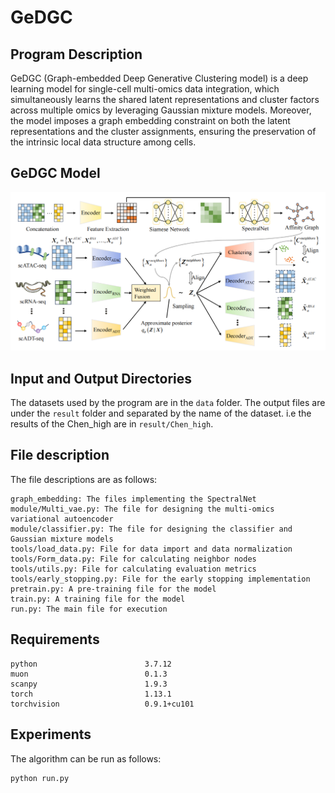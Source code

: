 # GeDGC

## Program Description

GeDGC (Graph-embedded Deep Generative Clustering model) is a deep learning model for single-cell multi-omics data integration, which simultaneously learns the shared latent representations and cluster factors across multiple omics by leveraging Gaussian mixture models.
Moreover, the model imposes a graph embedding constraint on both the latent representations and the cluster assignments, ensuring the preservation of the intrinsic local data structure among cells.

## GeDGC Model

<img src="figures/model.png" alt="model" width="800" >

## Input and Output Directories

The datasets used by the program are in the ```data``` folder. The output files are under the ```result``` folder and separated by the name of the dataset. i.e the results of the Chen_high are in ```result/Chen_high```.

## File description

The file descriptions are as follows:

```
graph_embedding: The files implementing the SpectralNet
module/Multi_vae.py: The file for designing the multi-omics variational autoencoder
module/classifier.py: The file for designing the classifier and Gaussian mixture models
tools/load_data.py: File for data import and data normalization
tools/Form_data.py: File for calculating neighbor nodes
tools/utils.py: File for calculating evaluation metrics
tools/early_stopping.py: File for the early stopping implementation
pretrain.py: A pre-training file for the model
train.py: A training file for the model
run.py: The main file for execution
```

## Requirements

```
python                        3.7.12
muon                          0.1.3
scanpy                        1.9.3
torch                         1.13.1
torchvision                   0.9.1+cu101
```

## Experiments

The algorithm can be run as follows:
```
python run.py
```

